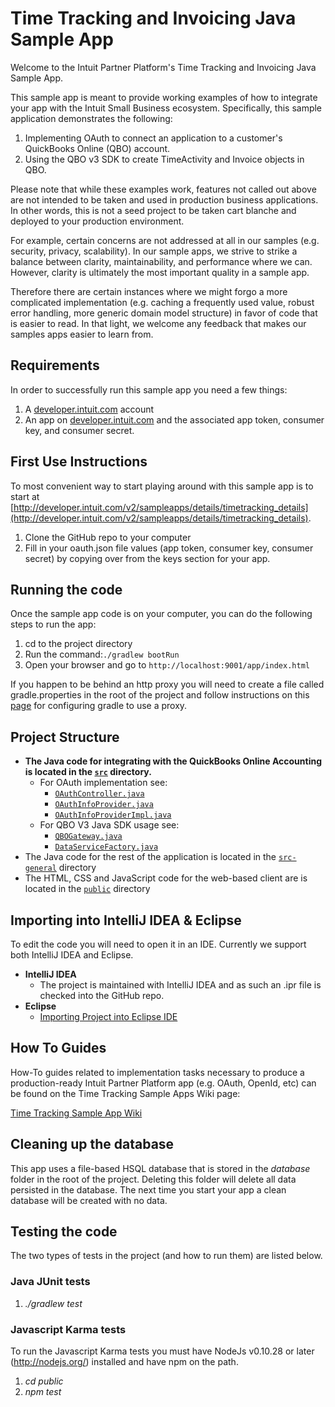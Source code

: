 Time Tracking and Invoicing Java Sample App
=====================================

Welcome to the Intuit Partner Platform's Time Tracking and Invoicing Java Sample App. 

This sample app is meant to provide working examples of how to integrate your app with the Intuit Small Business ecosystem.  Specifically, this sample application demonstrates the following:

1. Implementing OAuth to connect an application to a customer's QuickBooks Online (QBO) account.
2. Using the QBO v3 SDK to create TimeActivity and Invoice objects in QBO.

Please note that while these examples work, features not called out above are not intended to be taken and used in production business applications. In other words, this is not a seed project to be taken cart blanche and deployed to your production environment.  

For example, certain concerns are not addressed at all in our samples (e.g. security, privacy, scalability). In our sample apps, we strive to strike a balance between clarity, maintainability, and performance where we can. However, clarity is ultimately the most important quality in a sample app.

Therefore there are certain instances where we might forgo a more complicated implementation (e.g. caching a frequently used value, robust error handling, more generic domain model structure) in favor of code that is easier to read. In that light, we welcome any feedback that makes our samples apps easier to learn from.

## Requirements

In order to successfully run this sample app you need a few things:

1. A [developer.intuit.com](http://developer.intuit.com) account
2. An app on [developer.intuit.com](http://developer.intuit.com) and the associated app token, consumer key, and consumer secret.
 
## First Use Instructions

To most convenient way to start playing around with this sample app is to start at [http://developer.intuit.com/v2/sampleapps/details/timetracking_details](http://developer.intuit.com/v2/sampleapps/details/timetracking_details).

1. Clone the GitHub repo to your computer
2. Fill in your oauth.json file values (app token, consumer key, consumer secret) by copying over from the keys section for your app.

## Running the code

Once the sample app code is on your computer, you can do the following steps to run the app:


1. cd to the project directory
2. Run the command:`./gradlew bootRun`
3. Open your browser and go to `http://localhost:9001/app/index.html`


If you happen to be behind an http proxy you will need to create a file called gradle.properties in the root of the project and follow instructions on this [page](http://www.gradle.org/docs/current/userguide/build_environment.html) for configuring gradle to use a proxy.

## Project Structure
* **The Java code for integrating with the QuickBooks Online Accounting is located in the [`src`](src) directory.**
    *  For OAuth implementation see:
        - [`OAuthController.java`](src/main/java/com/intuit/developer/sampleapp/timetracking/oauth/controllers/OAuthController.java)
        - [`OAuthInfoProvider.java`](src/main/java/com/intuit/developer/sampleapp/timetracking/oauth/OAuthInfoProvider.java)
        - [`OAuthInfoProviderImpl.java`](src/main/java/com/intuit/developer/sampleapp/timetracking/oauth/controllers/OAuthInfoProviderImpl.java)
    *  For QBO V3 Java SDK usage see:
        - [`QBOGateway.java`](src/main/java/com/intuit/developer/sampleapp/timetracking/qbo/QBOGateway.java)
        - [`DataServiceFactory.java`](src/main/java/com/intuit/developer/sampleapp/timetracking/qbo/DataServiceFactory.java)
* The Java code for the rest of the application is located in the [`src-general`](src-general) directory
* The HTML, CSS and JavaScript code for the web-based client are is located in the [`public`](public) directory

## Importing into IntelliJ IDEA & Eclipse

To edit the code you will need to open it in an IDE. Currently we support both IntelliJ IDEA and Eclipse.

* **IntelliJ IDEA**
  * The project is maintained with IntelliJ IDEA and as such an .ipr file is checked into the GitHub repo.
* **Eclipse**
  * [Importing Project into Eclipse IDE](https://github.com/IntuitDeveloper/SampleApp-TimeTracking_Invoicing-Java/wiki/Importing-Project-into-Eclipse-IDE)

## How To Guides

How-To guides related to implementation tasks necessary to produce a production-ready Intuit Partner Platform app (e.g. OAuth, OpenId, etc) can be found on the Time Tracking Sample Apps Wiki page:

[Time Tracking Sample App Wiki](https://github.com/IntuitPartnerPlatform/SampleApp-TimeTracking_Invoicing-Java/wiki)

## Cleaning up the database

This app uses a file-based HSQL database that is stored in the _database_ folder in the root of the project. Deleting
this folder will delete all data persisted in the database. The next time you start your app a clean database will be created
with no data.

## Testing the code
The two types of tests in the project (and how to run them) are listed below.

### Java JUnit tests
1. _./gradlew test_

### Javascript Karma tests
To run the Javascript Karma tests you must have NodeJs v0.10.28 or later (http://nodejs.org/) installed and have npm on the path.

1. _cd public_
2. _npm test_










    













